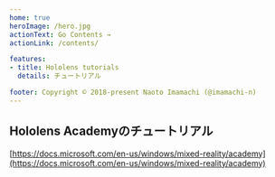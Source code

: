 ```yaml
---
home: true
heroImage: /hero.jpg
actionText: Go Contents →
actionLink: /contents/

features:
- title: Hololens tutorials
  details: チュートリアル

footer: Copyright © 2018-present Naoto Imamachi (@imamachi-n)
---
```


## Hololens Academyのチュートリアル
[https://docs.microsoft.com/en-us/windows/mixed-reality/academy](https://docs.microsoft.com/en-us/windows/mixed-reality/academy)
